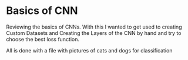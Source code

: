 # Basics of CNN

Reviewing the basics of CNNs. With this I wanted to get used to creating Custom Datasets and Creating the Layers of the CNN by hand and try to choose the best loss function.

All is done with a file with pictures of cats and dogs for classification 

